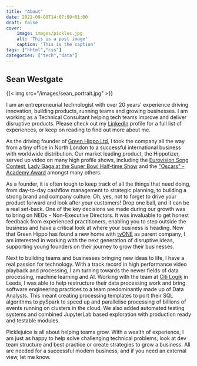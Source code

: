 ```yaml
---
title: "About"
date: 2022-09-08T14:07:09+01:00
draft: false
cover:
    image: images/pickles.jpg
    alt: 'This is a post image'
    caption: 'This is the caption'
tags: ["hhtml","css"]
categories: ["tech","data"]
---
```


## Sean Westgate
{{< img src="/images/sean_portrait.jpg" >}}

I am an entrepreneurial technologist with over 20 years' experience driving innovation, building products, running teams and growing businesses. I am working as a Technical Consultant helping tech teams improve and deliver disruptive products. Please check out my [LinkedIn](https://www.linkedin.com/in/sean-westgate-88362045/) profile for a full list of experiences, or keep on reading to find out more about me.

As the driving founder of  [Green Hippo Ltd](https://www.green-hippo.com/), I took the company all the way from a tiny office in North London to a successful international business with worldwide distribution. Our market leading product, the Hippotizer, served up video on many high profile shows,  including the [Eurovision Song Contest](https://www.green-hippo.com/green-hippo-2017-eurovision-song-contest-performance-wows-massive-global-audience/), [Lady Gaga at the Super Bowl Half-time Show](https://www.green-hippo.com/superbowllady-gaga/) and the ["Oscars" - Academy Award](https://www.green-hippo.com/88th-academy-awardsthe-oscars/) amongst many others. 

As a founder, it is often tough to keep track of all the things that need doing, from day-to-day cashflow management to strategic planning, to building a strong brand and company culture. Oh, yes, not to forget to drive your product forward and look after your customers! Drop one ball, and it can be a real set-back. One of the key decisions we made during our growth was to bring on NEDs - Non-Executive Directors. It was invaluable to get honest feedback from experienced practitioners, enabling you to step outside the business and have a critical look at where your business is heading. Now that Green Hippo has found a new home with [tvONE](https://tvone.com/) as parent company, I am interested in working with the next generation of disruptive ideas, supporting young founders on their journey to grow their businesses.

Next to building teams and businesses bringing new ideas to life, I have a real passion for technology. With a track record in high performance video playback and processing, I am turning towards the newer fields of data processing, machine learning and AI. Working with the team at [Citi Logik](https://www.citilogik.com/) in Leeds, I was able to help restructure their data processing work and bring software engineering practices to a team predominantly made up of Data Analysts. This meant creating processing templates to port their SQL algorithms to pySpark to speed up and parallelise processing of billions of events running on clusters in the cloud. We also added automated testing systems and combined JupyterLab based exploration with production ready and testable modules. 

Picklejuice is all about helping teams grow. With a wealth of experience, I am just as happy to help solve challenging technical problems, look at dev team structure and best practice or create strategies to grow a business. All are needed for a successful modern business, and if you need an external view, let me know.
